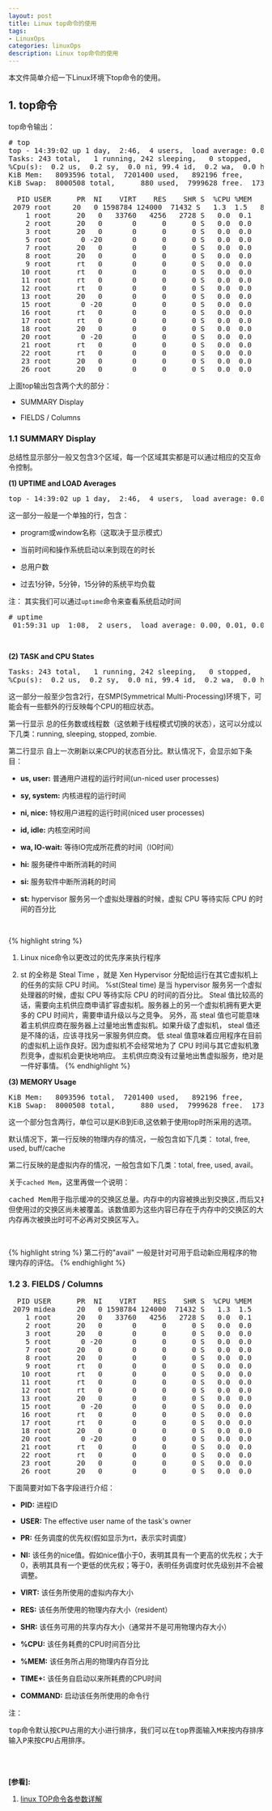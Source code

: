 ```yaml
---
layout: post
title: Linux top命令的使用
tags:
- LinuxOps
categories: linuxOps
description: Linux top命令的使用
---
```



本文件简单介绍一下Linux环境下top命令的使用。

<!-- more -->

## 1. top命令

top命令输出：
<pre>
# top
top - 14:39:02 up 1 day,  2:46,  4 users,  load average: 0.00, 0.00, 0.00
Tasks: 243 total,   1 running, 242 sleeping,   0 stopped,   0 zombie
%Cpu(s):  0.2 us,  0.2 sy,  0.0 ni, 99.4 id,  0.2 wa,  0.0 hi,  0.0 si,  0.0 st
KiB Mem:   8093596 total,  7201400 used,   892196 free,     1000 buffers
KiB Swap:  8000508 total,      880 used,  7999628 free.  1732676 cached Mem

  PID USER      PR  NI    VIRT    RES    SHR S  %CPU %MEM     TIME+ COMMAND
 2079 root     20   0 1598784 124000  71432 S   1.3  1.5   8:59.30 compiz
    1 root      20   0   33760   4256   2728 S   0.0  0.1   0:01.33 init
    2 root      20   0       0      0      0 S   0.0  0.0   0:00.02 kthreadd
    3 root      20   0       0      0      0 S   0.0  0.0   0:00.94 ksoftirqd/0
    5 root       0 -20       0      0      0 S   0.0  0.0   0:00.00 kworker/0:0H
    7 root      20   0       0      0      0 S   0.0  0.0   0:24.76 rcu_sched
    8 root      20   0       0      0      0 S   0.0  0.0   0:00.00 rcu_bh
    9 root      rt   0       0      0      0 S   0.0  0.0   0:00.00 migration/0
   10 root      rt   0       0      0      0 S   0.0  0.0   0:00.33 watchdog/0
   11 root      rt   0       0      0      0 S   0.0  0.0   0:00.33 watchdog/1
   12 root      rt   0       0      0      0 S   0.0  0.0   0:00.01 migration/1
   13 root      20   0       0      0      0 S   0.0  0.0   0:01.03 ksoftirqd/1
   15 root       0 -20       0      0      0 S   0.0  0.0   0:00.00 kworker/1:0H
   16 root      rt   0       0      0      0 S   0.0  0.0   0:00.32 watchdog/2
   17 root      rt   0       0      0      0 S   0.0  0.0   0:00.00 migration/2
   18 root      20   0       0      0      0 S   0.0  0.0   0:00.72 ksoftirqd/2
   20 root       0 -20       0      0      0 S   0.0  0.0   0:00.00 kworker/2:0H
   21 root      rt   0       0      0      0 S   0.0  0.0   0:00.33 watchdog/3
   22 root      rt   0       0      0      0 S   0.0  0.0   0:00.01 migration/3
   23 root      20   0       0      0      0 S   0.0  0.0   0:01.28 ksoftirqd/3
   26 root      20   0       0      0      0 S   0.0  0.0   0:00.00 kdevtmpfs  
</pre>

上面top输出包含两个大的部分：

* SUMMARY Display

* FIELDS / Columns

### 1.1 SUMMARY Display

总结性显示部分一般又包含3个区域，每一个区域其实都是可以通过相应的交互命令控制。

**(1) UPTIME and LOAD Averages**
<pre>
top - 14:39:02 up 1 day,  2:46,  4 users,  load average: 0.00, 0.00, 0.00
</pre>

这一部分一般是一个单独的行，包含： 

* program或window名称（这取决于显示模式）

* 当前时间和操作系统启动以来到现在的时长

* 总用户数

* 过去1分钟，5分钟，15分钟的系统平均负载

注： 其实我们可以通过```uptime```命令来查看系统启动时间
<pre>
# uptime
 01:59:31 up  1:08,  2 users,  load average: 0.00, 0.01, 0.01
</pre>

<br />

**(2) TASK and CPU States**
<pre>
Tasks: 243 total,   1 running, 242 sleeping,   0 stopped,   0 zombie
%Cpu(s):  0.2 us,  0.2 sy,  0.0 ni, 99.4 id,  0.2 wa,  0.0 hi,  0.0 si,  0.0 st
</pre>
这一部分一般至少包含2行，在SMP(Symmetrical Multi-Processing)环境下，可能会有一些额外的行反映每个CPU的相应状态。

第一行显示 总的任务数或线程数（这依赖于线程模式切换的状态），这可以分成以下几类：running, sleeping, stopped, zombie.

第二行显示 自上一次刷新以来CPU的状态百分比。默认情况下，会显示如下条目：

* **us, user:** 普通用户进程的运行时间(un-niced user processes)

* **sy, system:** 内核进程的运行时间

* **ni, nice:** 特权用户进程的运行时间(niced user processes)

* **id, idle:** 内核空闲时间

* **wa, IO-wait:** 等待IO完成所花费的时间（IO时间）

* **hi:** 服务硬件中断所消耗的时间

* **si:** 服务软件中断所消耗的时间

* **st:**  hypervisor 服务另一个虚拟处理器的时候，虚拟 CPU 等待实际 CPU 的时间的百分比

<br />

{% highlight string %}
1. Linux nice命令以更改过的优先序来执行程序

2. st 的全称是 Steal Time ，就是 Xen Hypervisor 分配给运行在其它虚拟机上的任务的实际 CPU 时间。
%st(Steal time) 是当 hypervisor 服务另一个虚拟处理器的时候，虚拟 CPU 等待实际 CPU 的时间的百分比。
Steal 值比较高的话，需要向主机供应商申请扩容虚拟机。服务器上的另一个虚拟机拥有更大更多的 CPU 时间片，需要申请升级以与之竞争。
另外，高 steal 值也可能意味着主机供应商在服务器上过量地出售虚拟机。如果升级了虚拟机， steal 值还是不降的话，应该寻找另一家服务供应商。
低 steal 值意味着应用程序在目前的虚拟机上运作良好。因为虚拟机不会经常地为了 CPU 时间与其它虚拟机激烈竞争，虚拟机会更快地响应。
主机供应商没有过量地出售虚拟服务，绝对是一件好事情。
{% endhighlight %}


**(3) MEMORY Usage**
<pre>
KiB Mem:   8093596 total,  7201400 used,   892196 free,     1000 buffers
KiB Swap:  8000508 total,      880 used,  7999628 free.  1732676 cached Mem
</pre>
这一个部分包含两行，单位可以是KiB到EiB,这依赖于使用top时所采用的选项。

默认情况下，第一行反映的物理内存的情况，一般包含如下几类： total, free, used, buff/cache

第二行反映的是虚拟内存的情况，一般包含如下几类：total, free, used, avail。

关于```cached Mem```，这里再做一个说明：
<pre>
cached Mem用于指示缓冲的交换区总量。内存中的内容被换出到交换区,而后又被换入到内存,
但使用过的交换区尚未被覆盖。该数值即为这些内容已存在于内存中的交换区的大小，相应的
内存再次被换出时可不必再对交换区写入。
</pre>


<br />

{% highlight string %}
第二行的"avail" 一般是针对可用于启动新应用程序的物理内存的评估。
{% endhighlight %}

### 1.2 3. FIELDS / Columns

<pre>
  PID USER      PR  NI    VIRT    RES    SHR S  %CPU %MEM     TIME+ COMMAND
 2079 midea     20   0 1598784 124000  71432 S   1.3  1.5   8:59.30 compiz
    1 root      20   0   33760   4256   2728 S   0.0  0.1   0:01.33 init
    2 root      20   0       0      0      0 S   0.0  0.0   0:00.02 kthreadd
    3 root      20   0       0      0      0 S   0.0  0.0   0:00.94 ksoftirqd/0
    5 root       0 -20       0      0      0 S   0.0  0.0   0:00.00 kworker/0:0H
    7 root      20   0       0      0      0 S   0.0  0.0   0:24.76 rcu_sched
    8 root      20   0       0      0      0 S   0.0  0.0   0:00.00 rcu_bh
    9 root      rt   0       0      0      0 S   0.0  0.0   0:00.00 migration/0
   10 root      rt   0       0      0      0 S   0.0  0.0   0:00.33 watchdog/0
   11 root      rt   0       0      0      0 S   0.0  0.0   0:00.33 watchdog/1
   12 root      rt   0       0      0      0 S   0.0  0.0   0:00.01 migration/1
   13 root      20   0       0      0      0 S   0.0  0.0   0:01.03 ksoftirqd/1
   15 root       0 -20       0      0      0 S   0.0  0.0   0:00.00 kworker/1:0H
   16 root      rt   0       0      0      0 S   0.0  0.0   0:00.32 watchdog/2
   17 root      rt   0       0      0      0 S   0.0  0.0   0:00.00 migration/2
   18 root      20   0       0      0      0 S   0.0  0.0   0:00.72 ksoftirqd/2
   20 root       0 -20       0      0      0 S   0.0  0.0   0:00.00 kworker/2:0H
   21 root      rt   0       0      0      0 S   0.0  0.0   0:00.33 watchdog/3
   22 root      rt   0       0      0      0 S   0.0  0.0   0:00.01 migration/3
   23 root      20   0       0      0      0 S   0.0  0.0   0:01.28 ksoftirqd/3
   26 root      20   0       0      0      0 S   0.0  0.0   0:00.00 kdevtmpfs  
</pre>

下面简要对如下各字段进行介绍：

* **PID:** 进程ID

* **USER:** The effective user name of the task's owner

* **PR:** 任务调度的优先权(假如显示为rt，表示实时调度）

* **NI:** 该任务的nice值。假如nice值小于0，表明其具有一个更高的优先权；大于0，表明其具有一个更低的优先权；等于0，表明任务调度时优先级别并不会被调整。

* **VIRT:** 该任务所使用的虚拟内存大小

* **RES:** 该任务所使用的物理内存大小（resident）

* **SHR:** 该任务可用的共享内存大小（通常并不是可用物理内存大小）

* **%CPU:** 该任务耗费的CPU时间百分比

* **%MEM:** 该任务所占用的物理内存百分比

* **TIME+:** 该任务自启动以来所耗费的CPU时间

* **COMMAND:** 启动该任务所使用的命令行

注：
<pre>
top命令默认按CPU占用的大小进行排序，我们可以在top界面输入M来按内存排序，
输入P来按CPU占用排序。
</pre>



<br />
<br />

**[参看]:**

1. [linux TOP命令各参数详解](http://www.cnblogs.com/sbaicl/articles/2752068.html)


<br />
<br />
<br />


